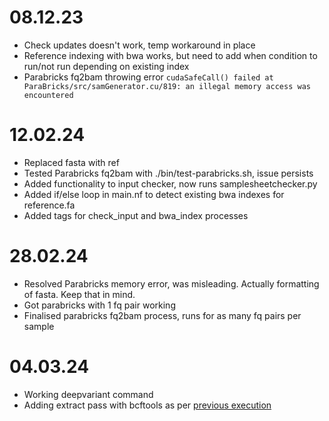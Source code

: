 # 08.12.23 

- Check updates doesn't work, temp workaround in place 
- Reference indexing with bwa works, but need to add when condition to run/not run depending on existing index
- Parabricks fq2bam throwing error `cudaSafeCall() failed at ParaBricks/src/samGenerator.cu/819: an illegal memory access was encountered`

# 12.02.24

- Replaced fasta with ref 
- Tested Parabricks fq2bam with ./bin/test-parabricks.sh, issue persists
- Added functionality to input checker, now runs samplesheetchecker.py
- Added if/else loop in main.nf to detect existing bwa indexes for reference.fa
- Added tags for check_input and bwa_index processes

# 28.02.24

- Resolved Parabricks memory error, was misleading. Actually formatting of fasta. Keep that in mind.
- Got parabricks with 1 fq pair working 
- Finalised parabricks fq2bam process, runs for as many fq pairs per sample

# 04.03.24
- Working deepvariant command
- Adding extract pass with bcftools as per [previous execution](https://github.sydney.edu.au/informatics/PIPE-4135-CMT_neurogenomics/blob/master/300_preprocessing/T2T-scripts/pb_deepvariant.sh)